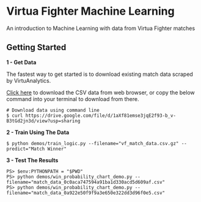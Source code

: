 # Virtua Fighter Machine Learning
An introduction to Machine Learning with data from Virtua Fighter matches

## Getting Started
**1 - Get Data**

The fastest way to get started is to download existing match data scraped by VirtuAnalytics. 

[Click here](https://drive.google.com/file/d/1aXf81emse3jqE2f93-b_v-B3tGd2jn3d/view?usp=sharing) to download the CSV data from web browser, or copy the below command into your terminal to download from there.

```
# Download data using command line
$ curl https://drive.google.com/file/d/1aXf81emse3jqE2f93-b_v-B3tGd2jn3d/view?usp=sharing

```

**2 - Train Using The Data**
```
$ python demos/train_logic.py --filename="vf_match_data.csv.gz" --predict="Match Winner"
```

**3 - Test The Results**
```
PS> $env:PYTHONPATH = "$PWD"
PS> python demos/win_probability_chart_demo.py --filename="match_data_0c0aca747594a91ba1d330acd5d609af.csv"
PS> python demos/win_probability_chart_demo.py --filename="match_data_0a922e50f9f9a3e650e322dd3d96f0e5.csv"
```